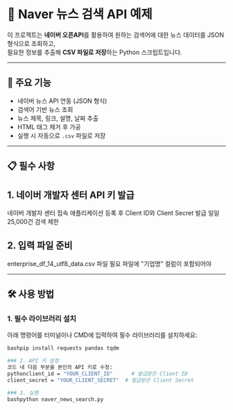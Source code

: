 # 📘 Naver 뉴스 검색 API 예제

이 프로젝트는 **네이버 오픈API**를 활용하여 원하는 검색어에 대한 뉴스 데이터를 JSON 형식으로 조회하고,  
필요한 정보를 추출해 **CSV 파일로 저장**하는 Python 스크립트입니다.

---

## 🚀 주요 기능
- 네이버 뉴스 API 연동 (JSON 형식)
- 검색어 기반 뉴스 조회
- 뉴스 제목, 링크, 설명, 날짜 추출
- HTML 태그 제거 후 가공
- 실행 시 자동으로 `.csv` 파일로 저장

---
## 📋 필수 사항
## 1. 네이버 개발자 센터 API 키 발급
네이버 개발자 센터 접속
애플리케이션 등록 후 Client ID와 Client Secret 발급
일일 25,000건 검색 제한

## 2. 입력 파일 준비
enterprise_df_14_utf8_data.csv 파일 필요
파일에 "기업명" 컬럼이 포함되어야 

---
## 🛠 사용 방법

### 1. 필수 라이브러리 설치
아래 명령어를 터미널이나 CMD에 입력하여 필수 라이브러리를 설치하세요:

```bash
bashpip install requests pandas tqdm

### 2. API 키 설정
코드 내 다음 부분을 본인의 API 키로 수정:
pythonclient_id = "YOUR_CLIENT_ID"      # 발급받은 Client ID
client_secret = "YOUR_CLIENT_SECRET"  # 발급받은 Client Secret

### 3. 실행
bashpython naver_news_search.py
